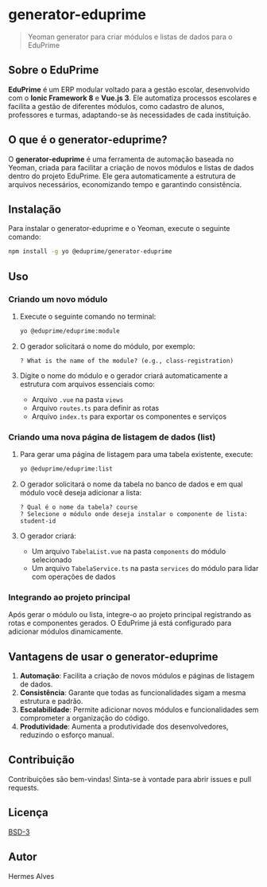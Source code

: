
# generator-eduprime

> Yeoman generator para criar módulos e listas de dados para o EduPrime

## Sobre o EduPrime

**EduPrime** é um ERP modular voltado para a gestão escolar, desenvolvido com o **Ionic Framework 8** e **Vue.js 3**. Ele automatiza processos escolares e facilita a gestão de diferentes módulos, como cadastro de alunos, professores e turmas, adaptando-se às necessidades de cada instituição.

## O que é o generator-eduprime?

O **generator-eduprime** é uma ferramenta de automação baseada no Yeoman, criada para facilitar a criação de novos módulos e listas de dados dentro do projeto EduPrime. Ele gera automaticamente a estrutura de arquivos necessários, economizando tempo e garantindo consistência.

## Instalação

Para instalar o generator-eduprime e o Yeoman, execute o seguinte comando:

```bash
npm install -g yo @eduprime/generator-eduprime
```

## Uso

### Criando um novo módulo

1. Execute o seguinte comando no terminal:

   ```bash
   yo @eduprime/eduprime:module
   ```

2. O gerador solicitará o nome do módulo, por exemplo:

   ```
   ? What is the name of the module? (e.g., class-registration)
   ```

3. Digite o nome do módulo e o gerador criará automaticamente a estrutura com arquivos essenciais como:
   - Arquivo `.vue` na pasta `views`
   - Arquivo `routes.ts` para definir as rotas
   - Arquivo `index.ts` para exportar os componentes e serviços

### Criando uma nova página de listagem de dados (list)

1. Para gerar uma página de listagem para uma tabela existente, execute:

   ```bash
   yo @eduprime/eduprime:list
   ```

2. O gerador solicitará o nome da tabela no banco de dados e em qual módulo você deseja adicionar a lista:

   ```
   ? Qual é o nome da tabela? course
   ? Selecione o módulo onde deseja instalar o componente de lista: student-id
   ```

3. O gerador criará:
   - Um arquivo `TabelaList.vue` na pasta `components` do módulo selecionado
   - Um arquivo `TabelaService.ts` na pasta `services` do módulo para lidar com operações de dados

### Integrando ao projeto principal

Após gerar o módulo ou lista, integre-o ao projeto principal registrando as rotas e componentes gerados. O EduPrime já está configurado para adicionar módulos dinamicamente.

## Vantagens de usar o generator-eduprime

1. **Automação**: Facilita a criação de novos módulos e páginas de listagem de dados.
2. **Consistência**: Garante que todas as funcionalidades sigam a mesma estrutura e padrão.
3. **Escalabilidade**: Permite adicionar novos módulos e funcionalidades sem comprometer a organização do código.
4. **Produtividade**: Aumenta a produtividade dos desenvolvedores, reduzindo o esforço manual.

## Contribuição

Contribuições são bem-vindas! Sinta-se à vontade para abrir issues e pull requests.

## Licença

[BSD-3](LICENSE)

## Autor

Hermes Alves
